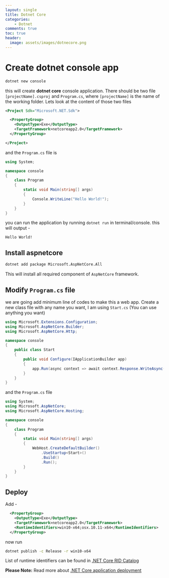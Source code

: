 ```yaml
---
layout: single
title: Dotnet Core
categories:
    - Dotnet
comments: true
toc: true
header:
  image: assets/images/dotnecore.png
---
```

# Create dotnet console app

```bash
dotnet new console
```

this will create **dotnet core** console application. There should be two file `[projectName].csproj` and `Program.cs`, where `[projectName]` is the name of the working folder. Lets look at the content of those two files

```xml
<Project Sdk="Microsoft.NET.Sdk">

  <PropertyGroup>
    <OutputType>Exe</OutputType>
    <TargetFramework>netcoreapp2.0</TargetFramework>
  </PropertyGroup>

</Project>
```

and the `Program.cs` file is

```csharp
using System;

namespace console
{
    class Program
    {
        static void Main(string[] args)
        {
            Console.WriteLine("Hello World!");
        }
    }
}
```

you can run the application by running `dotnet run` in terminal/console. this will output -

```
Hello World!
```

## Install aspnetcore

```bash
dotnet add package Microsoft.AspNetCore.All
```

This will install all required component of `AspNetCore` framework.

## Modify `Program.cs` file

we are going add minimum line of codes to make this a web app. Create a new class file with any name you want, I am using `Start.cs` (You can use anything you want)

```csharp
using Microsoft.Extensions.Configuration;
using Microsoft.AspNetCore.Builder;
using Microsoft.AspNetCore.Http;

namespace console
{
    public class Start
    {
        public void Configure(IApplicationBuilder app)
        {
            app.Run(async context => await context.Response.WriteAsync("Hello World"));
        }
    }
}

```

and the `Program.cs` file

```csharp
using System;
using Microsoft.AspNetCore;
using Microsoft.AspNetCore.Hosting;

namespace console
{
    class Program
    {
        static void Main(string[] args)
        {
            WebHost.CreateDefaultBuilder()
                .UseStartup<Start>()
                .Build()
                .Run();
        }
    }
}

```

## Deploy

Add -

```xml
  <PropertyGroup>
    <OutputType>Exe</OutputType>
    <TargetFramework>netcoreapp2.0</TargetFramework>
    <RuntimeIdentifiers>win10-x64;osx.10.11-x64</RuntimeIdentifiers>
  </PropertyGroup>
```

now run

```bash
dotnet publish -c Release -r win10-x64
```

List of runtime identifiers can be found in [.NET Core RID Catalog](https://docs.microsoft.com/en-us/dotnet/core/rid-catalog)

**Please Note:** Read more about [.NET Core application deployment](https://docs.microsoft.com/en-us/dotnet/core/deploying/)